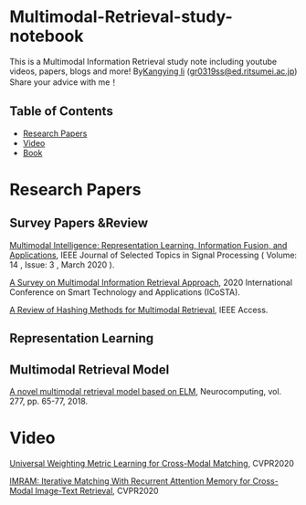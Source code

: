 # Multimodal-Retrieval-study-notebook 
This is a Multimodal Information Retrieval study note including youtube videos, papers, blogs and more!
By[Kangying li](https://www.dl.is.ritsumei.ac.jp/memberProfile/LIkangying/index.html) (gr0319ss@ed.ritsumei.ac.jp)
Share your advice with me！

## Table of Contents
* [Research Papers](#research-papers)
* [Video](#video)
* [Book](#book)
# Research Papers

## Survey Papers &Review
[Multimodal Intelligence: Representation Learning, Information Fusion, and Applications](https://ieeexplore.ieee.org/document/9068414), IEEE Journal of Selected Topics in Signal Processing ( Volume: 14 , Issue: 3 , March 2020 ).

[A Survey on Multimodal Information Retrieval Approach](https://ieeexplore.ieee.org/abstract/document/9079266), 2020 International Conference on Smart Technology and Applications (ICoSTA).

[A Review of Hashing Methods for Multimodal Retrieval](https://ieeexplore.ieee.org/document/8963910), IEEE Access.

## Representation Learning

## Multimodal Retrieval Model

[A novel multimodal retrieval model based on ELM](https://www.sciencedirect.com/science/article/pii/S0925231217314029), Neurocomputing, vol. 277, pp. 65-77, 2018.
# Video
[Universal Weighting Metric Learning for Cross-Modal Matching](https://www.youtube.com/watch?v=835Cjvca6F8), CVPR2020

[IMRAM: Iterative Matching With Recurrent Attention Memory for Cross-Modal Image-Text Retrieval](https://www.youtube.com/watch?v=Fq7NRq1OQEo), CVPR2020




